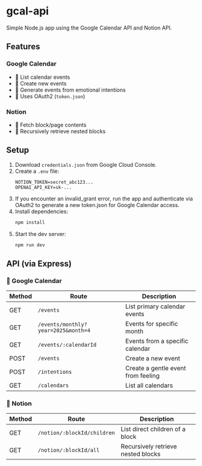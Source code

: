 # gcal-api

Simple Node.js app using the Google Calendar API and Notion API.

## Features

### Google Calendar
- 📅 List calendar events
- 📝 Create new events
- 🌱 Generate events from emotional intentions
- 🔐 Uses OAuth2 (`token.json`)

### Notion
- 📂 Fetch block/page contents
- 🔄 Recursively retrieve nested blocks

## Setup

1. Download `credentials.json` from Google Cloud Console.
2. Create a `.env` file:
   ```
   NOTION_TOKEN=secret_abc123...
   OPENAI_API_KEY=sk-...
   ```
3. If you encounter an invalid_grant error, run the app and authenticate via OAuth2 to generate a new token.json for Google Calendar access.
4. Install dependencies:
   ```bash
   npm install
   ```
5. Start the dev server:
   ```bash
   npm run dev
   ```

## API (via Express)

### 🔹 Google Calendar
| Method | Route                               | Description                        |
| ------ | ----------------------------------- | ---------------------------------- |
| GET    | `/events`                           | List primary calendar events       |
| GET    | `/events/monthly?year=2025&month=4` | Events for specific month          |
| GET    | `/events/:calendarId`               | Events from a specific calendar    |
| POST   | `/events`                           | Create a new event                 |
| POST   | `/intentions`                       | Create a gentle event from feeling |
| GET    | `/calendars`                        | List all calendars                 |

### 🧠 Notion
| Method | Route                       | Description                        |
| ------ | --------------------------- | ---------------------------------- |
| GET    | `/notion/:blockId/children` | List direct children of a block    |
| GET    | `/notion/:blockId/all`      | Recursively retrieve nested blocks |

